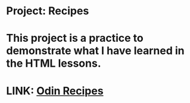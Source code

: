 # Project: Recipes

# This project is a practice to demonstrate what I have learned in the HTML lessons.

# LINK: [Odin Recipes][def]

[def]: file:///D:/OdinProject/odin-recipes/index.html